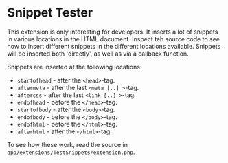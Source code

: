 Snippet Tester
==============

This extension is only interesting for developers. It inserts a lot of snippets
in various locations in the HTML document. Inspect teh source code to see how
to insert different snippets in the different locations available. Snippets will
be inserted both 'directly', as well as via a callback function.

Snippets are inserted at the following locations:

 - `startofhead` - after the `<head>`-tag.
 - `aftermeta` - after the last `<meta [..] >`-tag.
 - `aftercss` - after the last `<link [..] >`-tag.
 - `endofhead` - before the `</head>`-tag.
 - `startofbody` - after the `<body>`-tag.
 - `endofbody` - before the `</body>`-tag.
 - `endofhtml` - before the `</html>`-tag.
 - `afterhtml` - after the `</html>`-tag.

To see how these work, read the source in `app/extensions/TestSnippets/extension.php`.
